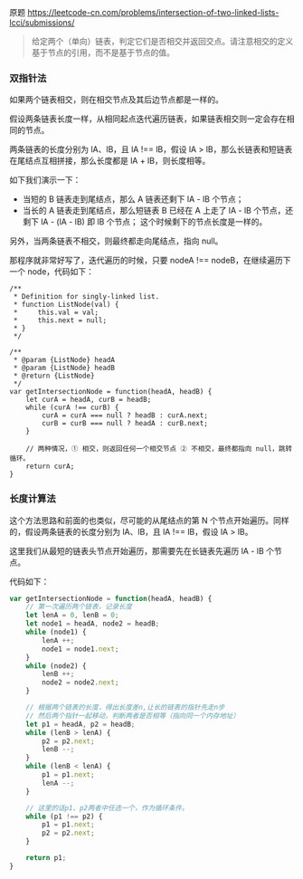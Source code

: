 原题 https://leetcode-cn.com/problems/intersection-of-two-linked-lists-lcci/submissions/

> 给定两个（单向）链表，判定它们是否相交并返回交点。请注意相交的定义基于节点的引用，而不是基于节点的值。

### 双指针法
如果两个链表相交，则在相交节点及其后边节点都是一样的。

假设两条链表长度一样，从相同起点迭代遍历链表，如果链表相交则一定会存在相同的节点。

两条链表的长度分别为 lA、lB，且 lA !== lB，假设 lA > lB，那么长链表和短链表在尾结点互相拼接，那么长度都是 lA + lB，则长度相等。

如下我们演示一下：
- 当短的 B 链表走到尾结点，那么 A 链表还剩下 lA - lB 个节点；
- 当长的 A 链表走到尾结点，那么短链表 B 已经在 A 上走了 lA - lB 个节点，还剩下 lA - (lA - lB) 即 lB 个节点；
这个时候剩下的节点长度是一样的。

另外，当两条链表不相交，则最终都走向尾结点，指向 null。

那程序就非常好写了，迭代遍历的时候，只要 nodeA !== nodeB，在继续遍历下一个 node，代码如下：

```JS
/**
 * Definition for singly-linked list.
 * function ListNode(val) {
 *     this.val = val;
 *     this.next = null;
 * }
 */

/**
 * @param {ListNode} headA
 * @param {ListNode} headB
 * @return {ListNode}
 */
var getIntersectionNode = function(headA, headB) {
    let curA = headA, curB = headB;
    while (curA !== curB) {
        curA = curA === null ? headB : curA.next;
        curB = curB === null ? headA : curB.next;
    }

    // 两种情况，① 相交，则返回任何一个相交节点 ② 不相交，最终都指向 null，跳转循环。
    return curA;
}
```

### 长度计算法
这个方法思路和前面的也类似，尽可能的从尾结点的第 N 个节点开始遍历。同样的，假设两条链表的长度分别为 lA、lB，且 lA !== lB，假设 lA > lB。

这里我们从最短的链表头节点开始遍历，那需要先在长链表先遍历 lA - lB 个节点。

代码如下：

```js
var getIntersectionNode = function(headA, headB) {
    // 第一次遍历两个链表，记录长度
    let lenA = 0, lenB = 0;
    let node1 = headA, node2 = headB;
    while (node1) {
        lenA ++;
        node1 = node1.next;
    }
    while (node2) {
        lenB ++;
        node2 = node2.next;
    }

    // 根据两个链表的长度，得出长度差n,让长的链表的指针先走n步
    // 然后两个指针一起移动，判断两者是否相等（指向同一个内存地址）
    let p1 = headA, p2 = headB;
    while (lenB > lenA) {
        p2 = p2.next;
        lenB --;
    }
    while (lenB < lenA) {
        p1 = p1.next;
        lenA --;
    }

    // 这里的话p1、p2两者中任选一个，作为循环条件。
    while (p1 !== p2) {
        p1 = p1.next;
        p2 = p2.next;
    }

    return p1;
}
```
